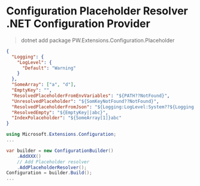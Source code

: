 ﻿# Configuration Placeholder Resolver .NET Configuration Provider

> dotnet add package PW.Extensions.Configuration.Placeholder

``` json
{
  "Logging": {
    "LogLevel": {
      "Default": "Warning"
    }
  },
  "SomeArray": ["a", "d"],
  "EmptyKey": "",
  "ResolvedPlaceholderFromEnvVariables": "${PATH??NotFound}",
  "UnresolvedPlaceholder": "${SomKeyNotFound??NotFound}",
  "ResolvedPlaceholderFromJson": "${Logging:LogLevel:System??${Logging:LogLevel:Default??NotFound}}",
  "ResolvedEmpty": "${EmptyKey||abc}",
  "IndexPolaceholder": "${SomeArray[1]}abc"
}
```

``` C#
using Microsoft.Extensions.Configuration;
...

var builder = new ConfigurationBuilder()
    .AddXXX()
    // Add Placeholder resolver
    .AddPlaceholderResolver();
Configuration = builder.Build();
...
```
